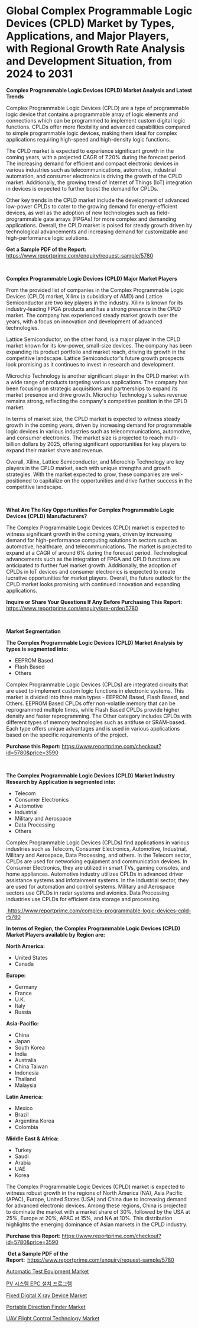 <p><h1>Global Complex Programmable Logic Devices (CPLD) Market by Types, Applications, and Major Players, with Regional Growth Rate Analysis and Development Situation, from 2024 to 2031</h1></p><p><strong>Complex Programmable Logic Devices (CPLD) Market Analysis and Latest Trends</strong></p>
<p><p>Complex Programmable Logic Devices (CPLD) are a type of programmable logic device that contains a programmable array of logic elements and connections which can be programmed to implement custom digital logic functions. CPLDs offer more flexibility and advanced capabilities compared to simple programmable logic devices, making them ideal for complex applications requiring high-speed and high-density logic functions.</p><p>The CPLD market is expected to experience significant growth in the coming years, with a projected CAGR of 7.20% during the forecast period. The increasing demand for efficient and compact electronic devices in various industries such as telecommunications, automotive, industrial automation, and consumer electronics is driving the growth of the CPLD market. Additionally, the growing trend of Internet of Things (IoT) integration in devices is expected to further boost the demand for CPLDs.</p><p>Other key trends in the CPLD market include the development of advanced low-power CPLDs to cater to the growing demand for energy-efficient devices, as well as the adoption of new technologies such as field-programmable gate arrays (FPGAs) for more complex and demanding applications. Overall, the CPLD market is poised for steady growth driven by technological advancements and increasing demand for customizable and high-performance logic solutions.</p></p>
<p><strong>Get a Sample PDF of the Report:&nbsp;</strong> <a href="https://www.reportprime.com/enquiry/request-sample/5780">https://www.reportprime.com/enquiry/request-sample/5780</a></p>
<p>&nbsp;</p>
<p><strong>Complex Programmable Logic Devices (CPLD) Major Market Players</strong></p>
<p><p>From the provided list of companies in the Complex Programmable Logic Devices (CPLD) market, Xilinx (a subsidiary of AMD) and Lattice Semiconductor are two key players in the industry. Xilinx is known for its industry-leading FPGA products and has a strong presence in the CPLD market. The company has experienced steady market growth over the years, with a focus on innovation and development of advanced technologies.</p><p>Lattice Semiconductor, on the other hand, is a major player in the CPLD market known for its low-power, small-size devices. The company has been expanding its product portfolio and market reach, driving its growth in the competitive landscape. Lattice Semiconductor's future growth prospects look promising as it continues to invest in research and development.</p><p>Microchip Technology is another significant player in the CPLD market with a wide range of products targeting various applications. The company has been focusing on strategic acquisitions and partnerships to expand its market presence and drive growth. Microchip Technology's sales revenue remains strong, reflecting the company's competitive position in the CPLD market.</p><p>In terms of market size, the CPLD market is expected to witness steady growth in the coming years, driven by increasing demand for programmable logic devices in various industries such as telecommunications, automotive, and consumer electronics. The market size is projected to reach multi-billion dollars by 2025, offering significant opportunities for key players to expand their market share and revenue.</p><p>Overall, Xilinx, Lattice Semiconductor, and Microchip Technology are key players in the CPLD market, each with unique strengths and growth strategies. With the market expected to grow, these companies are well-positioned to capitalize on the opportunities and drive further success in the competitive landscape.</p></p>
<p>&nbsp;</p>
<p><strong>What Are The Key Opportunities For Complex Programmable Logic Devices (CPLD) Manufacturers?</strong></p>
<p><p>The Complex Programmable Logic Devices (CPLD) market is expected to witness significant growth in the coming years, driven by increasing demand for high-performance computing solutions in sectors such as automotive, healthcare, and telecommunications. The market is projected to expand at a CAGR of around 6% during the forecast period. Technological advancements such as the integration of FPGA and CPLD functions are anticipated to further fuel market growth. Additionally, the adoption of CPLDs in IoT devices and consumer electronics is expected to create lucrative opportunities for market players. Overall, the future outlook for the CPLD market looks promising with continued innovation and expanding applications.</p></p>
<p><strong>Inquire or Share Your Questions If Any Before Purchasing This Report:</strong> <a href="https://www.reportprime.com/enquiry/pre-order/5780">https://www.reportprime.com/enquiry/pre-order/5780</a></p>
<p>&nbsp;</p>
<p><strong>Market Segmentation</strong></p>
<p><strong>The Complex Programmable Logic Devices (CPLD) Market Analysis by types is segmented into:</strong></p>
<p><ul><li>EEPROM Based</li><li>Flash Based</li><li>Others</li></ul></p>
<p><p>Complex Programmable Logic Devices (CPLDs) are integrated circuits that are used to implement custom logic functions in electronic systems. This market is divided into three main types - EEPROM Based, Flash Based, and Others. EEPROM Based CPLDs offer non-volatile memory that can be reprogrammed multiple times, while Flash Based CPLDs provide higher density and faster reprogramming. The Other category includes CPLDs with different types of memory technologies such as antifuse or SRAM-based. Each type offers unique advantages and is used in various applications based on the specific requirements of the project.</p></p>
<p><strong>Purchase this Report:&nbsp;</strong><a href="https://www.reportprime.com/checkout?id=5780&price=3590">https://www.reportprime.com/checkout?id=5780&price=3590</a></p>
<p>&nbsp;</p>
<p><strong>The Complex Programmable Logic Devices (CPLD) Market Industry Research by Application is segmented into:</strong></p>
<p><ul><li>Telecom</li><li>Consumer Electronics</li><li>Automotive</li><li>Industrial</li><li>Military and Aerospace</li><li>Data Processing</li><li>Others</li></ul></p>
<p><p>Complex Programmable Logic Devices (CPLDs) find applications in various industries such as Telecom, Consumer Electronics, Automotive, Industrial, Military and Aerospace, Data Processing, and others. In the Telecom sector, CPLDs are used for networking equipment and communication devices. In Consumer Electronics, they are utilized in smart TVs, gaming consoles, and home appliances. Automotive industry utilizes CPLDs in advanced driver assistance systems and infotainment systems. In the Industrial sector, they are used for automation and control systems. Military and Aerospace sectors use CPLDs in radar systems and avionics. Data Processing industries use CPLDs for efficient data storage and processing.</p></p>
<p><a href="https://www.reportprime.com/complex-programmable-logic-devices-cpld-r5780">&nbsp;https://www.reportprime.com/complex-programmable-logic-devices-cpld-r5780</a></p>
<p><strong>In terms of Region, the Complex Programmable Logic Devices (CPLD) Market Players available by Region are:</strong></p>
<p>
    <p> <strong> North America: </strong>
        <ul>
            <li>United States</li>
            <li>Canada</li>
        </ul>
        </p> 
    <p> <strong> Europe: </strong>
        <ul>
            <li>Germany</li>
            <li>France</li>
            <li>U.K.</li>
            <li>Italy</li>
            <li>Russia</li>
        </ul>
        </p> 
    <p> <strong> Asia-Pacific: </strong>
        <ul>
            <li>China</li>
            <li>Japan</li>
            <li>South Korea</li>
            <li>India</li>
            <li>Australia</li>
            <li>China Taiwan</li>
            <li>Indonesia</li>
            <li>Thailand</li>
            <li>Malaysia</li>
        </ul>
        </p> 
    <p> <strong> Latin America: </strong>
        <ul>
            <li>Mexico</li>
            <li>Brazil</li>
            <li>Argentina Korea</li>
            <li>Colombia</li>
        </ul>
        </p> 
    <p> <strong> Middle East & Africa: </strong>
        <ul>
            <li>Turkey</li>
            <li>Saudi</li>
            <li>Arabia</li>
            <li>UAE</li>
            <li>Korea</li>
        </ul>
    </p>
    </p>
<p><p>The Complex Programmable Logic Devices (CPLD) market is expected to witness robust growth in the regions of North America (NA), Asia Pacific (APAC), Europe, United States (USA) and China due to increasing demand for advanced electronic devices. Among these regions, China is projected to dominate the market with a market share of 30%, followed by the USA at 25%, Europe at 20%, APAC at 15%, and NA at 10%. This distribution highlights the emerging dominance of Asian markets in the CPLD industry.</p></p>
<p><strong>Purchase this Report: </strong><a href="https://www.reportprime.com/checkout?id=5780&price=3590">https://www.reportprime.com/checkout?id=5780&price=3590</a></p>
<p>&nbsp;<strong>Get a Sample PDF of the Report:&nbsp;&nbsp;</strong><a href="https://www.reportprime.com/enquiry/request-sample/5780">https://www.reportprime.com/enquiry/request-sample/5780</a></p>
<p><strong></strong></p>
<p><p><a href="https://issuu.com/reportprime-2/docs/automatic-test-equipment-market-siz_dddeacb172df91">Automatic Test Equipment Market</a></p><p><a href="https://github.com/laholand/Market-Research-Report-List-5/blob/main/3213249104641.md">PV 시스템 EPC 설치 프로그램</a></p><p><a href="https://www.linkedin.com/pulse/global-fixed-digital-x-ray-device-market-focus-application-m3ojf?trackingId=Y09Aj4DtT5GPGQflFqftSA%3D%3D">Fixed Digital X ray Device Market</a></p><p><a href="https://github.com/Graham1Dianne/Market-Research-Report-List-1/blob/main/portable-direction-finder-market.md">Portable Direction Finder Market</a></p><p><a href="https://github.com/KavonHansen645/Market-Research-Report-List-1/blob/main/uav-flight-control-technology-market.md">UAV Flight Control Technology Market</a></p></p>